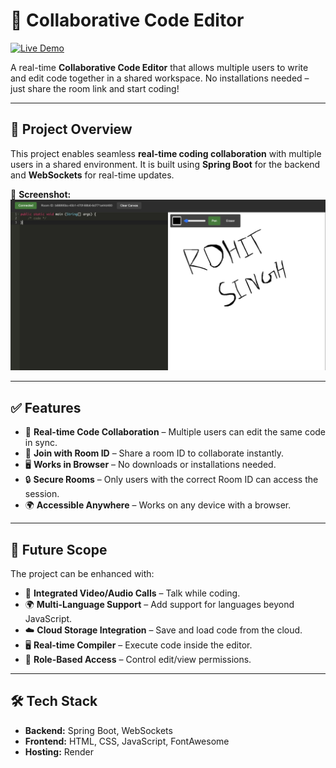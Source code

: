 # 🚀 Collaborative Code Editor  

[![Live Demo](https://img.shields.io/badge/Live%20Demo-Click%20Here-blue?style=for-the-badge)](https://collab-editor-o9od.onrender.com/)

A real-time **Collaborative Code Editor** that allows multiple users to write and edit code together in a shared workspace. No installations needed – just share the room link and start coding!  

---

## 📌 **Project Overview**  
This project enables seamless **real-time coding collaboration** with multiple users in a shared environment. It is built using **Spring Boot** for the backend and **WebSockets** for real-time updates.
 
📸 **Screenshot:**  
![Project Screenshot](https://github.com/imrohit68/project-images/blob/main/collab-editor.png)  

---

## ✅ **Features**  
- 🔄 **Real-time Code Collaboration** – Multiple users can edit the same code in sync.  
- 🔗 **Join with Room ID** – Share a room ID to collaborate instantly.  
- 🖥️ **Works in Browser** – No downloads or installations needed.  
- 🔒 **Secure Rooms** – Only users with the correct Room ID can access the session.  
- 🌍 **Accessible Anywhere** – Works on any device with a browser.  

---

## 🚀 **Future Scope**  
The project can be enhanced with:  
- 🎥 **Integrated Video/Audio Calls** – Talk while coding.  
- 🌍 **Multi-Language Support** – Add support for languages beyond JavaScript.  
- ☁️ **Cloud Storage Integration** – Save and load code from the cloud.  
- 🖥️ **Real-time Compiler** – Execute code inside the editor.  
- 👥 **Role-Based Access** – Control edit/view permissions.  

---

## 🛠 **Tech Stack**  
- **Backend:** Spring Boot, WebSockets  
- **Frontend:** HTML, CSS, JavaScript, FontAwesome  
- **Hosting:** Render  
